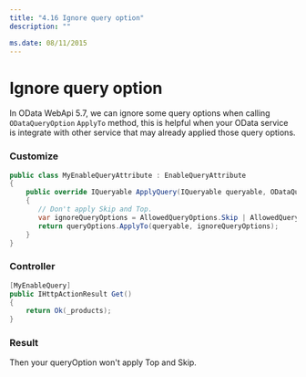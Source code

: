 ```yaml
---
title: "4.16 Ignore query option"
description: ""

ms.date: 08/11/2015
---
```

# Ignore query option

In OData WebApi 5.7, we can ignore some query options when calling `ODataQueryOption` `ApplyTo` method, this is helpful when your OData service is integrate with other service that may already applied those query options. 

### Customize 

```C#
public class MyEnableQueryAttribute : EnableQueryAttribute
{
    public override IQueryable ApplyQuery(IQueryable queryable, ODataQueryOptions queryOptions)
    {
       // Don't apply Skip and Top.
       var ignoreQueryOptions = AllowedQueryOptions.Skip | AllowedQueryOptions.Top;
       return queryOptions.ApplyTo(queryable, ignoreQueryOptions);
    }
}
```

### Controller

```C#
[MyEnableQuery]
public IHttpActionResult Get()
{
    return Ok(_products);
}
```

### Result
Then your queryOption won't apply Top and Skip. 
